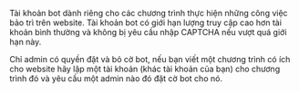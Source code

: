 Tài khoản bot dành riêng cho các chương trình thực hiện những công việc bảo trì trên website. Tài khoản bot có giới hạn lượng truy cập cao hơn tài khoản bình thường và không bị yêu cầu nhập CAPTCHA nếu vượt quá giới hạn này.

Chỉ admin có quyền đặt và bỏ cờ bot, nếu bạn viết một chương trình có ích cho website hãy lập một tài khoản (khác tài khoản của bạn) cho chương trình đó và yêu cầu một admin nào đó đặt cờ bot cho nó.